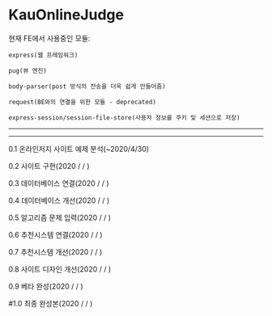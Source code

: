 # KauOnlineJudge

현재 FE에서 사용중인 모듈:

    express(웹 프레임워크)
    
    pug(뷰 엔진)
    
    body-parser(post 방식의 전송을 더욱 쉽게 만들어줌)

    request(BE와의 연결을 위한 모듈 - deprecated)

    express-session/session-file-store(사용자 정보를 쿠키 및 세션으로 저장)


-----------------
-----------------


0.1 온라인저지 사이트 예제 분석(~2020/4/30)

0.2 사이트 구현(2020 / / )

0.3 데이터베이스 연결(2020 / / )

0.4 데이터베이스 개선(2020 / / )

0.5 알고리즘 문제 입력(2020 / / )

0.6 추천시스템 연결(2020 / / )

0.7 추천시스템 개선(2020 / / )

0.8 사이트 디자인 개선(2020 / / )

0.9 베타 완성(2020 / / )


#1.0 최종 완성본(2020 / / )
